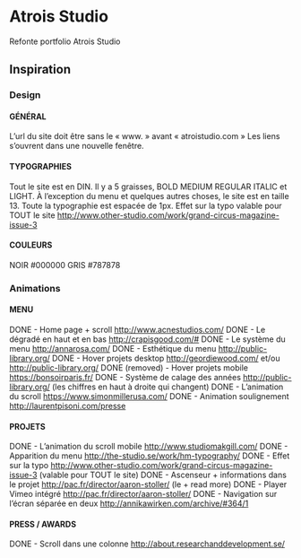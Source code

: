 # Atrois Studio

Refonte portfolio Atrois Studio

## Inspiration

### Design

#### GÉNÉRAL

L’url du site doit être sans le « www. » avant « atroistudio.com »
Les liens s’ouvrent dans une nouvelle fenêtre.


#### TYPOGRAPHIES

Tout le site est en DIN. Il y a 5 graisses, BOLD MEDIUM REGULAR ITALIC et LIGHT.
À l’exception du menu et quelques autres choses, le site est en taille 13.
Toute la typographie est espacée de 1px.
Effet sur la typo valable pour TOUT le site http://www.other-studio.com/work/grand-circus-magazine-issue-3

#### COULEURS

NOIR	#000000
GRIS 	#787878

### Animations

#### MENU

DONE - Home page + scroll					http://www.acnestudios.com/
DONE - Le dégradé en haut et en bas 		http://crapisgood.com/#
DONE - Le système du menu					http://annarosa.com/
DONE - Esthétique du menu					http://public-library.org/
DONE - Hover projets desktop				http://geordiewood.com/ et/ou http://public-library.org/
DONE (removed) - Hover projets mobile				https://bonsoirparis.fr/
DONE - Système de calage des années		http://public-library.org/ (les chiffres en haut à droite qui changent)
DONE - L’animation du scroll 				https://www.simonmillerusa.com/
DONE - Animation soulignement				http://laurentpisoni.com/presse


#### PROJETS

DONE - L’animation du scroll mobile				http://www.studiomakgill.com/
DONE - Apparition du menu							http://the-studio.se/work/hm-typography/
DONE - Effet sur la typo							http://www.other-studio.com/work/grand-circus-magazine-issue-3 (valable pour TOUT le site)
DONE - Ascenseur + informations dans le projet		http://pac.fr/director/aaron-stoller/ (le + read more)
DONE - Player Vimeo intégré						http://pac.fr/director/aaron-stoller/
DONE - Navigation sur l’écran séparée en deux		http://annikawirken.com/archive/#364/1



#### PRESS / AWARDS

DONE - Scroll dans une colonne				http://about.researchanddevelopment.se/
